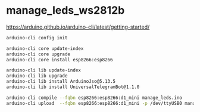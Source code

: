 # manage_leds_ws2812b



https://arduino.github.io/arduino-cli/latest/getting-started/

```bash
arduino-cli config init

arduino-cli core update-index
arduino-cli core upgrade
arduino-cli core install esp8266:esp8266

arduino-cli lib update-index
arduino-cli lib upgrade
arduino-cli lib install ArduinoJso@5.13.5
arduino-cli lib install UniversalTelegramBot@1.1.0

```


```bash
arduino-cli compile --fqbn esp8266:esp8266:d1_mini manage_leds.ino
arduino-cli upload  --fqbn esp8266:esp8266:d1_mini -p /dev/ttyUSB0 manage_leds.ino
```
